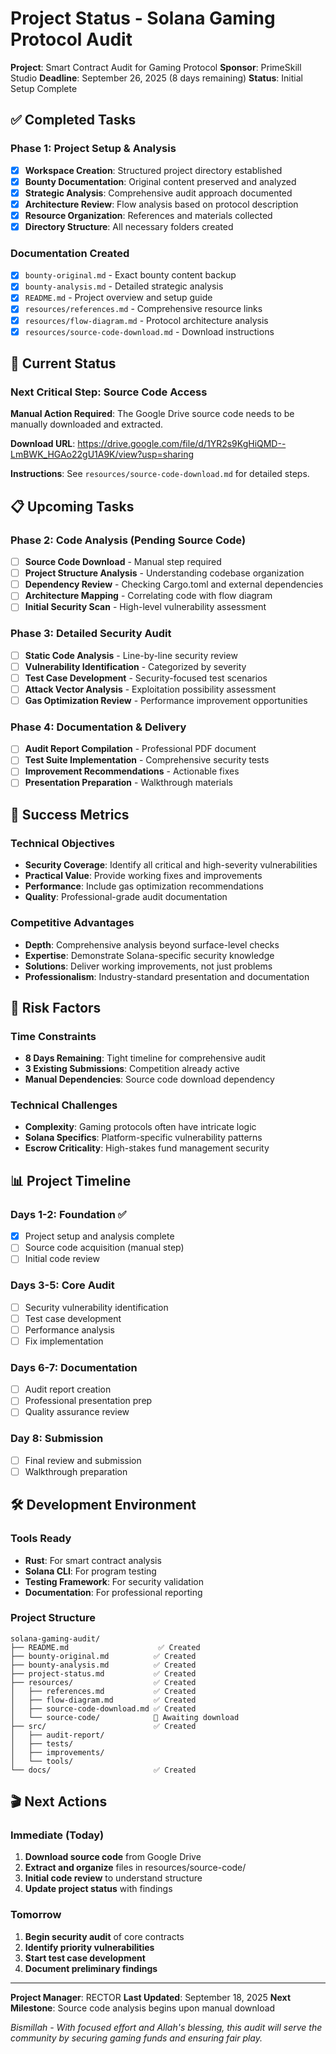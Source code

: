 # Project Status - Solana Gaming Protocol Audit

**Project**: Smart Contract Audit for Gaming Protocol
**Sponsor**: PrimeSkill Studio
**Deadline**: September 26, 2025 (8 days remaining)
**Status**: Initial Setup Complete

## ✅ Completed Tasks

### Phase 1: Project Setup & Analysis
- [x] **Workspace Creation**: Structured project directory established
- [x] **Bounty Documentation**: Original content preserved and analyzed
- [x] **Strategic Analysis**: Comprehensive audit approach documented
- [x] **Architecture Review**: Flow analysis based on protocol description
- [x] **Resource Organization**: References and materials collected
- [x] **Directory Structure**: All necessary folders created

### Documentation Created
- [x] `bounty-original.md` - Exact bounty content backup
- [x] `bounty-analysis.md` - Detailed strategic analysis
- [x] `README.md` - Project overview and setup guide
- [x] `resources/references.md` - Comprehensive resource links
- [x] `resources/flow-diagram.md` - Protocol architecture analysis
- [x] `resources/source-code-download.md` - Download instructions

## 🔄 Current Status

### Next Critical Step: Source Code Access
**Manual Action Required**: The Google Drive source code needs to be manually downloaded and extracted.

**Download URL**: https://drive.google.com/file/d/1YR2s9KgHiQMD--LmBWK_HGAo22gU1A9K/view?usp=sharing

**Instructions**: See `resources/source-code-download.md` for detailed steps.

## 📋 Upcoming Tasks

### Phase 2: Code Analysis (Pending Source Code)
- [ ] **Source Code Download** - Manual step required
- [ ] **Project Structure Analysis** - Understanding codebase organization
- [ ] **Dependency Review** - Checking Cargo.toml and external dependencies
- [ ] **Architecture Mapping** - Correlating code with flow diagram
- [ ] **Initial Security Scan** - High-level vulnerability assessment

### Phase 3: Detailed Security Audit
- [ ] **Static Code Analysis** - Line-by-line security review
- [ ] **Vulnerability Identification** - Categorized by severity
- [ ] **Test Case Development** - Security-focused test scenarios
- [ ] **Attack Vector Analysis** - Exploitation possibility assessment
- [ ] **Gas Optimization Review** - Performance improvement opportunities

### Phase 4: Documentation & Delivery
- [ ] **Audit Report Compilation** - Professional PDF document
- [ ] **Test Suite Implementation** - Comprehensive security tests
- [ ] **Improvement Recommendations** - Actionable fixes
- [ ] **Presentation Preparation** - Walkthrough materials

## 🎯 Success Metrics

### Technical Objectives
- **Security Coverage**: Identify all critical and high-severity vulnerabilities
- **Practical Value**: Provide working fixes and improvements
- **Performance**: Include gas optimization recommendations
- **Quality**: Professional-grade audit documentation

### Competitive Advantages
- **Depth**: Comprehensive analysis beyond surface-level checks
- **Expertise**: Demonstrate Solana-specific security knowledge
- **Solutions**: Deliver working improvements, not just problems
- **Professionalism**: Industry-standard presentation and documentation

## 🚨 Risk Factors

### Time Constraints
- **8 Days Remaining**: Tight timeline for comprehensive audit
- **3 Existing Submissions**: Competition already active
- **Manual Dependencies**: Source code download dependency

### Technical Challenges
- **Complexity**: Gaming protocols often have intricate logic
- **Solana Specifics**: Platform-specific vulnerability patterns
- **Escrow Criticality**: High-stakes fund management security

## 📊 Project Timeline

### Days 1-2: Foundation ✅
- [x] Project setup and analysis complete
- [ ] Source code acquisition (manual step)
- [ ] Initial code review

### Days 3-5: Core Audit
- [ ] Security vulnerability identification
- [ ] Test case development
- [ ] Performance analysis
- [ ] Fix implementation

### Days 6-7: Documentation
- [ ] Audit report creation
- [ ] Professional presentation prep
- [ ] Quality assurance review

### Day 8: Submission
- [ ] Final review and submission
- [ ] Walkthrough preparation

## 🛠️ Development Environment

### Tools Ready
- **Rust**: For smart contract analysis
- **Solana CLI**: For program testing
- **Testing Framework**: For security validation
- **Documentation**: For professional reporting

### Project Structure
```
solana-gaming-audit/
├── README.md                    ✅ Created
├── bounty-original.md          ✅ Created
├── bounty-analysis.md          ✅ Created
├── project-status.md           ✅ Created
├── resources/                  ✅ Created
│   ├── references.md           ✅ Created
│   ├── flow-diagram.md         ✅ Created
│   ├── source-code-download.md ✅ Created
│   └── source-code/            🔄 Awaiting download
├── src/                        ✅ Created
│   ├── audit-report/
│   ├── tests/
│   ├── improvements/
│   └── tools/
└── docs/                       ✅ Created
```

## 🎬 Next Actions

### Immediate (Today)
1. **Download source code** from Google Drive
2. **Extract and organize** files in resources/source-code/
3. **Initial code review** to understand structure
4. **Update project status** with findings

### Tomorrow
1. **Begin security audit** of core contracts
2. **Identify priority vulnerabilities**
3. **Start test case development**
4. **Document preliminary findings**

---

**Project Manager**: RECTOR
**Last Updated**: September 18, 2025
**Next Milestone**: Source code analysis begins upon manual download

*Bismillah - With focused effort and Allah's blessing, this audit will serve the community by securing gaming funds and ensuring fair play.*